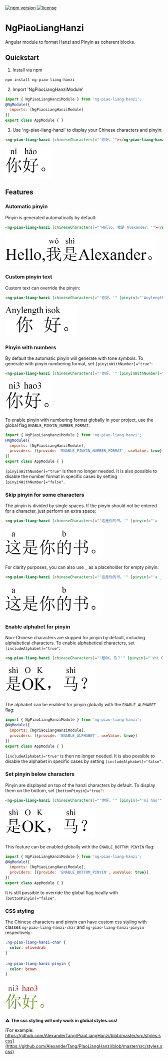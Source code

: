 [![npm version](https://img.shields.io/npm/v/ng-piao-liang-hanzi)](https://www.npmjs.com/package/ng-piao-liang-hanzi)
[![license](https://img.shields.io/npm/l/ng-piao-liang-hanzi)](https://github.com/AlexanderTang/PiaoLiangHanzi/blob/master/LICENSE)

# NgPiaoLiangHanzi

Angular module to format Hanzi and Pinyin as coherent blocks.

## Quickstart

1. Install via npm

```javascript
npm install ng-piao-liang-hanzi
```

2. Import 'NgPiaoLiangHanziModule'

```javascript
import { NgPiaoLiangHanziModule } from 'ng-piao-liang-hanzi';
@NgModule({
  imports: [NgPiaoLiangHanziModule]
})
export class AppModule { }
```

3. Use 'ng-piao-liang-hanzi' to display your Chinese characters and pinyin:

```html
<ng-piao-liang-hanzi [chineseCharacters]="'你好。'"></ng-piao-liang-hanzi>
```

  ![image](https://raw.githubusercontent.com/AlexanderTang/PiaoLiangHanzi/master/assets/images/nihao_example.png)

## Features

### Automatic pinyin

Pinyin is generated automatically by default:

```html
<ng-piao-liang-hanzi [chineseCharacters]="'Hello, 我是 Alexander。'"></ng-piao-liang-hanzi>
```

  ![image](https://raw.githubusercontent.com/AlexanderTang/PiaoLiangHanzi/master/assets/images/hello_example.png)


### Custom pinyin text

Custom text can override the pinyin:

```html
<ng-piao-liang-hanzi [chineseCharacters]="'你好。'" [pinyin]="'Anylength isok'"></ng-piao-liang-hanzi>
```

  ![image](https://raw.githubusercontent.com/AlexanderTang/PiaoLiangHanzi/master/assets/images/custom_pinyin.png)

### Pinyin with numbers

By default the automatic pinyin will generate with tone symbols. To generate with pinyin numbering format, set `[pinyinWithNumber]="true"`:

```html
<ng-piao-liang-hanzi [chineseCharacters]="'你好。'" [pinyinWithNumber]="true"></ng-piao-liang-hanzi>
```

  ![image](https://raw.githubusercontent.com/AlexanderTang/PiaoLiangHanzi/master/assets/images/pinyin_number_format.png)

To enable pinyin with numbering format globally in your project, use the global flag `ENABLE_PINYIN_NUMBER_FORMAT`:

```javascript
import { NgPiaoLiangHanziModule } from 'ng-piao-liang-hanzi';
@NgModule({
  imports: [NgPiaoLiangHanziModule],
  providers: [{provide: 'ENABLE_PINYIN_NUMBER_FORMAT', useValue: true}]
})
export class AppModule { }
```

`[pinyinWithNumber]="true"` is then no longer needed. It is also possible to disable the number format in specific
cases by setting `[pinyinWithNumber]="false"`.

### Skip pinyin for some characters

The pinyin is divided by single spaces. If the pinyin should not be entered for a character, just perform an extra space:

```html
<ng-piao-liang-hanzi [chineseCharacters]="'这是你的书。'" [pinyin]="'a   b'"></ng-piao-liang-hanzi>
```

  ![image](https://raw.githubusercontent.com/AlexanderTang/PiaoLiangHanzi/master/assets/images/pinyin_empty_spaces.png)

For clarity purposes, you can also use `_` as a placeholder for empty pinyin:

```html
<ng-piao-liang-hanzi [chineseCharacters]="'这是你的书。'" [pinyin]="'a _ _ b'"></ng-piao-liang-hanzi>
```

  ![image](https://raw.githubusercontent.com/AlexanderTang/PiaoLiangHanzi/master/assets/images/pinyin_empty_spaces.png)

### Enable alphabet for pinyin

Non-Chinese characters are skipped for pinyin by default, including alphabetical characters. To enable alphabetical characters,
set `[includeAlphabet]="true"`:

```html
<ng-piao-liang-hanzi [chineseCharacters]="'是OK，马？'" [pinyin]="'shì O K shì'" [includeAlphabet]="true"></ng-piao-liang-hanzi>
```

  ![image](https://raw.githubusercontent.com/AlexanderTang/PiaoLiangHanzi/master/assets/images/eng_pinyin.png)

The alphabet can be enabled for pinyin globally with the `ENABLE_ALPHABET` flag:

```javascript
import { NgPiaoLiangHanziModule } from 'ng-piao-liang-hanzi';
@NgModule({
  imports: [NgPiaoLiangHanziModule],
  providers: [{provide: 'ENABLE_ALPHABET', useValue: true}]
})
export class AppModule { }
```

`[includeAlphabet]="true"` is then no longer needed. It is also possible to disable the alphabet in specific
cases by setting `[includeAlphabet]="false"`.

### Set pinyin below characters

Pinyin are displayed on top of the hanzi characters by default. To display them on the bottom,
set `[bottomPinyin]="true"`:

```html
<ng-piao-liang-hanzi [chineseCharacters]="'你好。'" [pinyin]="'nĭ hăo'" [bottomPinyin]="true"></ng-piao-liang-hanzi>
```

  ![image](https://raw.githubusercontent.com/AlexanderTang/PiaoLiangHanzi/master/assets/images/eng_pinyin.png)

This feature can be enabled globally with the `ENABLE_BOTTOM_PINYIN` flag:

```javascript
import { NgPiaoLiangHanziModule } from 'ng-piao-liang-hanzi';
@NgModule({
  imports: [NgPiaoLiangHanziModule],
  providers: [{provide: 'ENABLE_BOTTOM_PINYIN', useValue: true}]
})
export class AppModule { }
```

It is still possible to override the global flag locally with `[bottomPinyin]="false"`.

### CSS styling

The Chinese characters and pinyin can have custom css styling with classes 
`ng-piao-liang-hanzi-char` and `ng-piao-liang-hanzi-pinyin` respectively:

```sass
.ng-piao-liang-hanzi-char {
  color: olivedrab
}

.ng-piao-liang-hanzi-pinyin {
  color: brown
}
```

  ![image](https://raw.githubusercontent.com/AlexanderTang/PiaoLiangHanzi/master/assets/images/styling.png)

:warning: **The css styling will only work in global styles.css!**

[For example: https://github.com/AlexanderTang/PiaoLiangHanzi/blob/master/src/styles.scss](https://github.com/AlexanderTang/PiaoLiangHanzi/blob/master/src/styles.scss)

